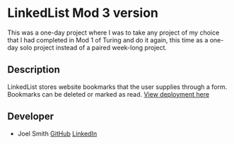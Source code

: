 # LinkedList Mod 3 version
This was a one-day project where I was to take any project of my choice that I had completed in Mod 1 of Turing and 
do it again, this time as a one-day solo project instead of a paired week-long project. 

## Description 
LinkedList stores website bookmarks that the user supplies through a form. Bookmarks can be deleted or marked as read. 
[View deployment here](https://joelsmith123.github.io/linkedlist-mod3/)

## Developer
* Joel Smith [GitHub](https://github.com/JoelSmith123) [LinkedIn](https://www.linkedin.com/in/joelsmith123/)

